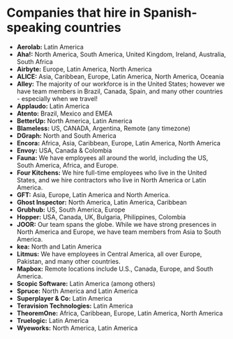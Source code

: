 
# Companies that hire in Spanish-speaking countries

*   **Aerolab:** Latin America
*   **Aha!:** North America, South America, United Kingdom, Ireland, Australia, South Africa
*   **Airbyte:** Europe, Latin America, North America
*   **ALICE:** Asia, Caribbean, Europe, Latin America, North America, Oceania
*   **Alley:** The majority of our workforce is in the United States; however we have team members in Brazil, Canada, Spain, and many other countries - especially when we travel!
*   **Applaudo:** Latin America
*   **Atento:** Brazil, Mexico and EMEA
*   **BetterUp:** North America, Latin America
*   **Blameless:** US, CANADA, Argentina, Remote (any timezone)
*   **DGraph:** North and South America
*   **Encora:** Africa, Asia, Caribbean, Europe, Latin America, North America
*   **Envoy:** USA, Canada & Colombia
*   **Fauna:** We have employees all around the world, including the US, South America, Africa, and Europe.
*   **Four Kitchens:** We hire full-time employees who live in the United States, and we hire contractors who live in North America or Latin America.
*   **GFT:** Asia, Europe, Latin America and North America.
*   **Ghost Inspector:** North America, Latin America, Caribbean
*   **Grubhub:** US, South America, Europe
*   **Hopper:** USA, Canada, UK, Bulgaria, Philippines, Colombia
*   **JOOR:** Our team spans the globe. While we have strong presences in North America and Europe, we have team members from Asia to South America.
*   **kea:** North and Latin America
*   **Litmus:** We have employees in Central America, all over Europe, Pakistan, and many other countries.
*   **Mapbox:** Remote locations include U.S., Canada, Europe, and South America.
*   **Scopic Software:** Latin America (among others)
*   **Spruce:** North America and Latin America
*   **Superplayer & Co:** Latin America
*   **Teravision Technologies:** Latin America
*   **TheoremOne:** Africa, Caribbean, Europe, Latin America, North America
*   **Truelogic:** Latin America
*   **Wyeworks:** North America, Latin America
